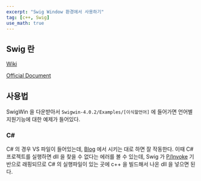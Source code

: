 ```yaml
---
excerpt: "Swig Window 환경에서 사용하기"
tag: [c++, Swig]
use_math: true
---
```


## Swig 란

[Wiki](https://en.wikipedia.org/wiki/SWIG)

[Official Document](https://www.swig.org/Doc4.0/Sections.html#Sections)


## 사용법

SwigWin 을 다운받아서 ```Swigwin-4.0.2/Examples/[이식할언어]``` 에 들어가면 언어별 지원기능에 대한 예제가 들어있다. 

### C#

C# 의 경우 VS 파일이 들어있는데, [Blog](https://www.technical-recipes.com/2013/getting-started-with-swig-interfacing-between-c-and-c-visual-studio-projects/) 에서 시키는 대로 하면 잘 작동한다. 이때 C# 프로젝트를 실행하면 dll 을 찾을 수 없다는 에러를 볼 수 있는데, Swig 가 [P/Invoke](https://docs.microsoft.com/ko-kr/dotnet/standard/native-interop/pinvoke) 기반으로 래핑되므로 C# 의 실행파일이 있는 곳에  c++ 을 빌드해서 나온 dll 을 넣으면 된다. 